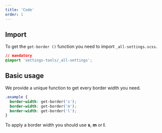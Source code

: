 ```yaml
---
title: 'Code'
order: 1
---
```


## Import

To get the `get-border ()` function you need to import `_all-settings.scss`.

```css
// mandatory
@import 'settings-tools/_all-settings';
```

## Basic usage

We provide a unique function to get every border width you need.

```css
.example {
  border-width: get-border('s');
  border-width: get-border('m');
  border-width: get-border('l');
}
```

<hintitem>
  To apply a border width you should use <b>s</b>, <b>m</b> or <b>l</b>.
</hintitem>
